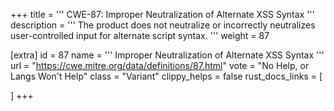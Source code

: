 +++
title = '''
CWE-87: Improper Neutralization of Alternate XSS Syntax
'''
description	= '''
The product does not neutralize or incorrectly neutralizes user-controlled input for alternate script syntax.
'''
weight = 87

[extra]
id = 87
name = '''
Improper Neutralization of Alternate XSS Syntax
'''
url = "https://cwe.mitre.org/data/definitions/87.html"
vote = "No Help, or Langs Won't Help"
class = "Variant"
clippy_helps = false
rust_docs_links = [
	
]
+++
